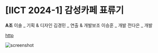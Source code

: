 # [IICT 2024-1] 감성카페 표류기

**A조**
이솔 _ 기획 & 디자인   김경민 _ 연출 & 개발보조
이승훈 _ 개발         전다은 _ 개발

[http](https://github.com/rottingpotato/gamsungCafe_lastVer/)

![screenshot](https://github.com/rottingpotato/gamsungCafe_lastVer/(assets)common_bg_items/opening_title.png)
